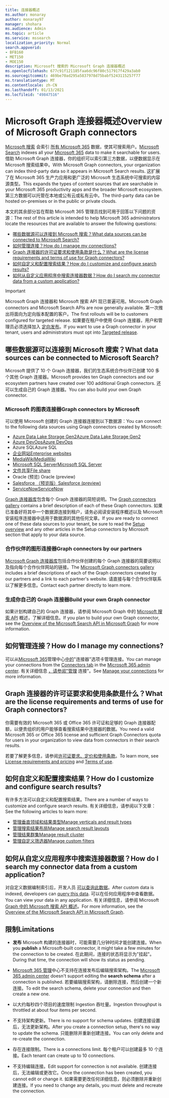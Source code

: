 ```yaml
---
title: 连接器概述
ms.author: monaray
author: monaray97
manager: shohara
ms.audience: Admin
ms.topic: article
ms.service: mssearch
localization_priority: Normal
search.appverid:
- BFB160
- MET150
- MOE150
description: Microsoft 搜索的 Microsoft Graph 连接器概述
ms.openlocfilehash: 677c91f121185faa6dc96f80c517917f429a3ab0
ms.sourcegitcommit: 469be70ad295a5837978d75babf5243115257f77
ms.translationtype: MT
ms.contentlocale: zh-CN
ms.lasthandoff: 01/13/2021
ms.locfileid: "49847516"
---
```

# <a name="overview-of-microsoft-graph-connectors"></a><span data-ttu-id="5f9cf-103">Microsoft Graph 连接器概述</span><span class="sxs-lookup"><span data-stu-id="5f9cf-103">Overview of Microsoft Graph connectors</span></span>

<span data-ttu-id="5f9cf-104">[Microsoft 搜索](https://docs.microsoft.com/microsoftsearch/overview-microsoft-search) 会索引 [所有 Microsoft 365](https://www.microsoft.com/microsoft-365) 数据，使其可搜索用户。</span><span class="sxs-lookup"><span data-stu-id="5f9cf-104">[Microsoft Search](https://docs.microsoft.com/microsoftsearch/overview-microsoft-search) indexes all your [Microsoft 365](https://www.microsoft.com/microsoft-365) data to make it searchable for users.</span></span> <span data-ttu-id="5f9cf-105">借助 Microsoft Graph 连接器，你的组织可以索引第三方数据，以便数据显示在 Microsoft 搜索结果中。</span><span class="sxs-lookup"><span data-stu-id="5f9cf-105">With Microsoft Graph connectors, your organization can index third-party data so it appears in Microsoft Search results.</span></span> <span data-ttu-id="5f9cf-106">这扩展了在 Microsoft 365 生产力应用和更广泛的 Microsoft 生态系统中可搜索的内容源类型。</span><span class="sxs-lookup"><span data-stu-id="5f9cf-106">This expands the types of content sources that are searchable in your Microsoft 365 productivity apps and the broader Microsoft ecosystem.</span></span> <span data-ttu-id="5f9cf-107">第三方数据可以托管在本地或公有云或私有云中。</span><span class="sxs-lookup"><span data-stu-id="5f9cf-107">The third-party data can be hosted on-premises or in the public or private clouds.</span></span>

<!---link Microsoft Graph reference in line 19 when we have access to relevant documentation--->

<span data-ttu-id="5f9cf-108">本文的其余部分旨在帮助 Microsoft 365 管理员找到可用于回答以下问题的资源：</span><span class="sxs-lookup"><span data-stu-id="5f9cf-108">The rest of this article is intended to help Microsoft 365 administrators locate the resources that are available to answer the following questions:</span></span>

* [<span data-ttu-id="5f9cf-109">哪些数据源可以连接到 Microsoft 搜索？</span><span class="sxs-lookup"><span data-stu-id="5f9cf-109">What data sources can be connected to Microsoft Search?</span></span>](#what-data-sources-can-be-connected-to-microsoft-search)
* [<span data-ttu-id="5f9cf-110">如何管理连接？</span><span class="sxs-lookup"><span data-stu-id="5f9cf-110">How do I manage my connections?</span></span>](#how-do-i-manage-my-connections)
* [<span data-ttu-id="5f9cf-111">Graph 连接器的许可证要求和使用条款是什么？</span><span class="sxs-lookup"><span data-stu-id="5f9cf-111">What are the license requirements and terms of use for Graph connectors?</span></span>](#what-are-the-license-requirements-and-terms-of-use-for-graph-connectors)
* [<span data-ttu-id="5f9cf-112">如何自定义和配置搜索结果？</span><span class="sxs-lookup"><span data-stu-id="5f9cf-112">How do I customize and configure search results?</span></span>](#how-do-i-customize-and-configure-search-results)
* [<span data-ttu-id="5f9cf-113">如何从自定义应用程序中搜索连接器数据？</span><span class="sxs-lookup"><span data-stu-id="5f9cf-113">How do I search my connector data from a custom application?</span></span>](#how-do-i-search-my-connector-data-from-a-custom-application)

<!---Modify to another note that is more accurate--->
> [!IMPORTANT]
> <span data-ttu-id="5f9cf-114">Microsoft Graph 连接器和 Microsoft 搜索 API 现已普遍可用。</span><span class="sxs-lookup"><span data-stu-id="5f9cf-114">Microsoft Graph connectors and Microsoft Search APIs are now generally available.</span></span> <span data-ttu-id="5f9cf-115">第一次推出将面向为定向版本配置的客户。</span><span class="sxs-lookup"><span data-stu-id="5f9cf-115">The first rollouts will be to customers configured for  targeted release.</span></span> <span data-ttu-id="5f9cf-116">如果要在租户中使用 Graph 连接器，用户和管理员必须选择加入 [定向发布](https://docs.microsoft.com/office365/admin/manage/release-options-in-office-365?view=o365-worldwide&preserve-view=true)。</span><span class="sxs-lookup"><span data-stu-id="5f9cf-116">If you want to use a Graph connector in your tenant, users and administrators must opt into [Targeted release](https://docs.microsoft.com/office365/admin/manage/release-options-in-office-365?view=o365-worldwide&preserve-view=true).</span></span>

<!---Add Value, scenario, example, and/or graphic in December updates--->
<!---Probably remove architecture section below
## Architecture

The following architectural diagram of the Microsoft Graph platform shows how Graph connector content flows through content indexing to user results in [Microsoft Search](https://docs.microsoft.com/microsoftsearch/overview-microsoft-search) clients. The rest of this section explains each of the key building blocks in the diagram.

![Diagram: on-premises and cloud-based data is pulled by connectors and indexed by the Microsoft Search API, and then the Microsoft Search service delivers the results to users.](media/connectors-overview/highlevel-connectors.png)
Graph connectors can pull data from cloud-based (SaaS) data sources and on-premises data stores. The above diagram shows connections to only two data sources, but you can add connections to up ten sources per tenant.

The Microsoft Graph Connectors API instantiates one connection per data source. Then, the API indexes and stores the data. Established connections interact with Microsoft Search, so users can get search results.

You can use the Microsoft 365 [admin center](https://admin.microsoft.com) to setup and manage any of the Graph connectors by Microsoft. The admin center has a simple user interface that makes it easy to establish the connection to your data source, and monitor connection status and utilization.

***Edit paragraph below**_
To create a _*connection** to a data source, admins need authenticated access to the data and the entire content repository. The data is fed to the graph connector service for indexing.--->

## <a name="what-data-sources-can-be-connected-to-microsoft-search"></a><span data-ttu-id="5f9cf-117">哪些数据源可以连接到 Microsoft 搜索？</span><span class="sxs-lookup"><span data-stu-id="5f9cf-117">What data sources can be connected to Microsoft Search?</span></span>

<span data-ttu-id="5f9cf-118">Microsoft 提供了 10 个 Graph 连接器，我们的生态系统合作伙伴已创建 100 多个其他 Graph 连接器。</span><span class="sxs-lookup"><span data-stu-id="5f9cf-118">Microsoft provides ten Graph connectors and our ecosystem partners have created over 100 additional Graph connectors.</span></span> <span data-ttu-id="5f9cf-119">还可以生成自己的 Graph 连接器。</span><span class="sxs-lookup"><span data-stu-id="5f9cf-119">You can also build your own Graph connector.</span></span> 

### <a name="graph-connectors-by-microsoft"></a><span data-ttu-id="5f9cf-120">Microsoft 的图表连接器</span><span class="sxs-lookup"><span data-stu-id="5f9cf-120">Graph connectors by Microsoft</span></span>

<span data-ttu-id="5f9cf-121">可以使用 Microsoft 创建的 Graph 连接器连接到以下数据源：</span><span class="sxs-lookup"><span data-stu-id="5f9cf-121">You can connect to the following data sources using Graph connectors created by Microsoft:</span></span>

<!---Need to add a few links below when docs exist--->
* [<span data-ttu-id="5f9cf-122">Azure Data Lake Storage Gen2</span><span class="sxs-lookup"><span data-stu-id="5f9cf-122">Azure Data Lake Storage Gen2</span></span>](azure-data-lake-connector.md)
* [<span data-ttu-id="5f9cf-123">Azure DevOps</span><span class="sxs-lookup"><span data-stu-id="5f9cf-123">Azure DevOps</span></span>](azure-devops-connector.md)
* <span data-ttu-id="5f9cf-124">Azure SQL</span><span class="sxs-lookup"><span data-stu-id="5f9cf-124">Azure SQL</span></span>
* [<span data-ttu-id="5f9cf-125">企业网站</span><span class="sxs-lookup"><span data-stu-id="5f9cf-125">Enterprise websites</span></span>](enterprise-web-connector.md)
* [<span data-ttu-id="5f9cf-126">MediaWiki</span><span class="sxs-lookup"><span data-stu-id="5f9cf-126">MediaWiki</span></span>](mediawiki-connector.md)
* [<span data-ttu-id="5f9cf-127">Microsoft SQL Server</span><span class="sxs-lookup"><span data-stu-id="5f9cf-127">Microsoft SQL Server</span></span>](MSSQL-connector.md)
* [<span data-ttu-id="5f9cf-128">文件共享</span><span class="sxs-lookup"><span data-stu-id="5f9cf-128">File share</span></span>](fileshare-connector.md)
* <span data-ttu-id="5f9cf-129">Oracle (预览) </span><span class="sxs-lookup"><span data-stu-id="5f9cf-129">Oracle (preview)</span></span>
* [<span data-ttu-id="5f9cf-130">Salesforce （预览版）</span><span class="sxs-lookup"><span data-stu-id="5f9cf-130">Salesforce (preview)</span></span>](salesforce-connector.md)
* [<span data-ttu-id="5f9cf-131">ServiceNow</span><span class="sxs-lookup"><span data-stu-id="5f9cf-131">ServiceNow</span></span>](servicenow-connector.md)

<span data-ttu-id="5f9cf-132">[Graph 连接器库](connectors-gallery.md)包含每个 Graph 连接器的简短说明。</span><span class="sxs-lookup"><span data-stu-id="5f9cf-132">The [Graph connectors gallery](connectors-gallery.md) contains a brief description of each of these Graph connectors.</span></span> <span data-ttu-id="5f9cf-133">如果已准备好将其中一个数据源连接到租户，请务必阅读安装程序概述以及 Microsoft 安装程序连接器[](configure-connector.md)中适用于数据源的其他任何文章。</span><span class="sxs-lookup"><span data-stu-id="5f9cf-133">If you are ready to connect one of these data sources to your tenant, be sure to read the [Setup overview](configure-connector.md) and any other articles in the Setup connectors by Microsoft section that apply to your data source.</span></span>

### <a name="graph-connectors-by-our-partners"></a><span data-ttu-id="5f9cf-134">合作伙伴的图形连接器</span><span class="sxs-lookup"><span data-stu-id="5f9cf-134">Graph connectors by our partners</span></span>

<span data-ttu-id="5f9cf-135">[Microsoft Graph 连接器库](connectors-gallery.md)包括合作伙伴创建的每个 Graph 连接器的简要说明以及指向每个合作伙伴网站的链接。</span><span class="sxs-lookup"><span data-stu-id="5f9cf-135">The [Microsoft Graph connectors gallery](connectors-gallery.md) includes a brief descriptions of each of the Graph connectors created by our partners and a link to each partner's website.</span></span> <span data-ttu-id="5f9cf-136">请直接与每个合作伙伴联系以了解更多信息。</span><span class="sxs-lookup"><span data-stu-id="5f9cf-136">Contact each partner directly to learn more.</span></span>

### <a name="build-your-own-graph-connector"></a><span data-ttu-id="5f9cf-137">生成你自己的 Graph 连接器</span><span class="sxs-lookup"><span data-stu-id="5f9cf-137">Build your own Graph connector</span></span>

<span data-ttu-id="5f9cf-138">如果计划构建自己的 Graph 连接器，请参阅 Microsoft Graph 中的 [Microsoft 搜索 API](https://docs.microsoft.com/graph/search-concept-overview) 概述，了解详细信息。</span><span class="sxs-lookup"><span data-stu-id="5f9cf-138">If you plan to build your own Graph connector, see the [Overview of the Microsoft Search API in Microsoft Graph](https://docs.microsoft.com/graph/search-concept-overview) for more information.</span></span>

## <a name="how-do-i-manage-my-connections"></a><span data-ttu-id="5f9cf-139">如何管理连接？</span><span class="sxs-lookup"><span data-stu-id="5f9cf-139">How do I manage my connections?</span></span>

<span data-ttu-id="5f9cf-140">可以从[Microsoft 365](https://admin.microsoft.com/)管理中心[中的](https://admin.microsoft.com/Adminportal/Home#/MicrosoftSearch/Connectors)"连接器"选项卡管理连接。</span><span class="sxs-lookup"><span data-stu-id="5f9cf-140">You can manage your connections from the [Connectors tab](https://admin.microsoft.com/Adminportal/Home#/MicrosoftSearch/Connectors) in the [Microsoft 365 admin center](https://admin.microsoft.com/).</span></span> <span data-ttu-id="5f9cf-141">有关详细信息 [，请参阅"管理](manage-connector.md) 连接"。</span><span class="sxs-lookup"><span data-stu-id="5f9cf-141">See [Manage your connections](manage-connector.md) for more information.</span></span>

## <a name="what-are-the-license-requirements-and-terms-of-use-for-graph-connectors"></a><span data-ttu-id="5f9cf-142">Graph 连接器的许可证要求和使用条款是什么？</span><span class="sxs-lookup"><span data-stu-id="5f9cf-142">What are the license requirements and terms of use for Graph connectors?</span></span>

<span data-ttu-id="5f9cf-143">你需要有效的 Microsoft 365 或 Office 365 许可证和足够的 Graph 连接器配额，以便贵组织的用户能够查看搜索结果中连接器的数据。</span><span class="sxs-lookup"><span data-stu-id="5f9cf-143">You need a valid Microsoft 365 or Office 365 license and sufficient Graph Connectors quota for users in your organization to view data from connectors in their search results.</span></span>

<span data-ttu-id="5f9cf-144">若要了解更多信息，请参阅[许可证要求、定价](licensing.md)[和使用条款](terms-of-use.md)。</span><span class="sxs-lookup"><span data-stu-id="5f9cf-144">To learn more, see [License requirements and pricing](licensing.md) and [Terms of use](terms-of-use.md).</span></span>

## <a name="how-do-i-customize-and-configure-search-results"></a><span data-ttu-id="5f9cf-145">如何自定义和配置搜索结果？</span><span class="sxs-lookup"><span data-stu-id="5f9cf-145">How do I customize and configure search results?</span></span>

<span data-ttu-id="5f9cf-146">有许多方法可以自定义和配置搜索结果。</span><span class="sxs-lookup"><span data-stu-id="5f9cf-146">There are a number of ways to customize and configure search results.</span></span> <span data-ttu-id="5f9cf-147">有关详细信息，请参阅以下文章：</span><span class="sxs-lookup"><span data-stu-id="5f9cf-147">See the following articles to learn more:</span></span>

* [<span data-ttu-id="5f9cf-148">管理垂直领域和结果类型</span><span class="sxs-lookup"><span data-stu-id="5f9cf-148">Manage verticals and result types</span></span>](customize-search-page.md)
* [<span data-ttu-id="5f9cf-149">管理搜索结果布局</span><span class="sxs-lookup"><span data-stu-id="5f9cf-149">Manage search result layouts</span></span>](customize-results-layout.md)
* [<span data-ttu-id="5f9cf-150">管理结果群集</span><span class="sxs-lookup"><span data-stu-id="5f9cf-150">Manage result cluster</span></span>](result-cluster.md)
* [<span data-ttu-id="5f9cf-151">管理自定义筛选器</span><span class="sxs-lookup"><span data-stu-id="5f9cf-151">Manage custom filters</span></span>](custom-filters.md)

## <a name="how-do-i-search-my-connector-data-from-a-custom-application"></a><span data-ttu-id="5f9cf-152">如何从自定义应用程序中搜索连接器数据？</span><span class="sxs-lookup"><span data-stu-id="5f9cf-152">How do I search my connector data from a custom application?</span></span>

<span data-ttu-id="5f9cf-153">对自定义数据编制索引后，开发人员 [可以查询此数据](https://docs.microsoft.com/graph/search-concept-custom-types)。</span><span class="sxs-lookup"><span data-stu-id="5f9cf-153">After custom data is indexed, developers can [query this data](https://docs.microsoft.com/graph/search-concept-custom-types).</span></span> <span data-ttu-id="5f9cf-154">可以在任何应用程序中查看数据。</span><span class="sxs-lookup"><span data-stu-id="5f9cf-154">You can view your data in any application.</span></span> <span data-ttu-id="5f9cf-155">有关详细信息，请参阅 Microsoft [Graph 中的 Microsoft 搜索 API 概述](https://docs.microsoft.com/graph/search-concept-overview)。</span><span class="sxs-lookup"><span data-stu-id="5f9cf-155">For more information, see the [Overview of the Microsoft Search API in Microsoft Graph](https://docs.microsoft.com/graph/search-concept-overview).</span></span>

## <a name="limitations"></a><span data-ttu-id="5f9cf-156">限制</span><span class="sxs-lookup"><span data-stu-id="5f9cf-156">Limitations</span></span>

* <span data-ttu-id="5f9cf-157">**发布** Microsoft 构建的连接器时，可能需要几分钟时间才能创建连接。</span><span class="sxs-lookup"><span data-stu-id="5f9cf-157">When you **publish** a Microsoft-built connector, it might take a few minutes for the connection to be created.</span></span> <span data-ttu-id="5f9cf-158">在此期间，连接的状态将显示为"挂起"。</span><span class="sxs-lookup"><span data-stu-id="5f9cf-158">During that time, the connection will show its status as pending.</span></span>

* <span data-ttu-id="5f9cf-159">[Microsoft 365 管理](https://admin.microsoft.com)中心不支持在连接发布后编辑搜索架构。</span><span class="sxs-lookup"><span data-stu-id="5f9cf-159">The [Microsoft 365 admin center](https://admin.microsoft.com) doesn't support editing the **search schema** after a connection is published.</span></span> <span data-ttu-id="5f9cf-160">若要编辑搜索架构，请删除连接，然后创建一个新连接。</span><span class="sxs-lookup"><span data-stu-id="5f9cf-160">To edit the search schema, delete your connection and then create a new one.</span></span>

* <span data-ttu-id="5f9cf-161">以大约每秒四个项目的速度限制 Ingestion 吞吐量。</span><span class="sxs-lookup"><span data-stu-id="5f9cf-161">Ingestion throughput is throttled at about four items per second.</span></span>

* <span data-ttu-id="5f9cf-162">不支持架构更新。</span><span class="sxs-lookup"><span data-stu-id="5f9cf-162">There is no support for schema updates.</span></span> <span data-ttu-id="5f9cf-163">创建连接设置后，无法更新架构。</span><span class="sxs-lookup"><span data-stu-id="5f9cf-163">After you create a connection setup, there's no way to update the schema.</span></span> <span data-ttu-id="5f9cf-164">只能删除并重新创建连接。</span><span class="sxs-lookup"><span data-stu-id="5f9cf-164">You can only delete and re-create the connection.</span></span>

* <span data-ttu-id="5f9cf-165">存在连接限制。</span><span class="sxs-lookup"><span data-stu-id="5f9cf-165">There is a connections limit.</span></span> <span data-ttu-id="5f9cf-166">每个租户可以创建最多 10 个连接。</span><span class="sxs-lookup"><span data-stu-id="5f9cf-166">Each tenant can create up to 10 connections.</span></span>

* <span data-ttu-id="5f9cf-167">不支持编辑连接。</span><span class="sxs-lookup"><span data-stu-id="5f9cf-167">Edit support for connection is not available.</span></span> <span data-ttu-id="5f9cf-168">创建连接后，无法编辑或更改它。</span><span class="sxs-lookup"><span data-stu-id="5f9cf-168">Once the connection has been created, you cannot edit or change it.</span></span> <span data-ttu-id="5f9cf-169">如果需要更改任何详细信息，则必须删除并重新创建连接。</span><span class="sxs-lookup"><span data-stu-id="5f9cf-169">If you need to change any details, you must delete and recreate the connection.</span></span>
